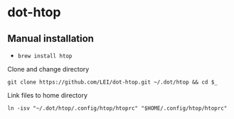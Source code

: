# dot-htop

## Manual installation

- `brew install htop`

Clone and change directory

    git clone https://github.com/LEI/dot-htop.git ~/.dot/htop && cd $_

Link files to home directory

    ln -isv "~/.dot/htop/.config/htop/htoprc" "$HOME/.config/htop/htoprc"
